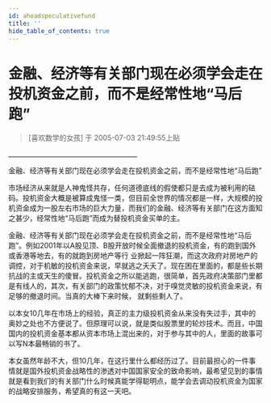 ```yaml
---
id: aheadspeculativefund
title: ''
hide_table_of_contents: true
---
```


# 金融、经济等有关部门现在必须学会走在投机资金之前，而不是经常性地“马后跑”

> [喜欢数学的女孩] 于 2005-07-03 21:49:55上贴

_\_\_\_\_\_\_\_\_\_\_\_\_\_\_\_\_\_\_\_\_\_\_\_\_\_\_\_\_\_\_\_\_\_\_\_\_\_\_\_<br/>

金融、经济等有关部门现在必须学会走在投机资金之前，而不是经常性地“马后跑” 

市场经济从来就是人神鬼怪共存，任何道德底线的假使都只是去成为被利用的砝码。投机资金大概是被算成鬼怪一类，但目前全世界的情况都是一样，大规模的投机资金成为一股左右市场的巨大力量，而我们的金融、经济等有关部门在这方面知之甚少，经常性地“马后跑”而成为替投机资金买单的主。 

金融、经济等有关部门现在必须学会走在投机资金之前，而不是经常性地“马后跑”。例如2001年以A股见顶、B股开放时候全面撤退的投机资金，有的跑到国外或香港等地去，有的就跑到房地产等行 业掀起一阵狂潮，而这次政府对房地产的调控，对于机敏的投机资金来说，早就逃之夭夭了。现在困在里面的，都是些长期抗战的主或天生的傻冒。投机资金之所以能逃跑，很简单，首先政府决策部门里都是有线人的，其次，有关部门的政策忧郁不决，对于嗅觉灵敏的投机资金来说，有足够的撤退时间。当真的大棒下来时候， 就剩些剩人了。 

以本女10几年在市场上的经验，真正的主力级投机资金从来没有失过手，其中的奥妙之处也不方便说了。但原理可以说，就是类似股票里的轮炒技术。而且，中国国内的投机资金基本都从资本市场上混出来的，对于参与其中的人，里面的故事可以写N本最畅销的书了。 

本女虽然年龄不大，但10几年，在这行里什么都经历过了。目前最担心的一件事情就是国外投机资金战略性的渗透对中国国家安全的致命影响，最希望见到的事情就是看到我们的有关部门什么时候真能学得聪明点，能学会去调动投机资金为国家的战略安排服务，希望真的有这一天吧。